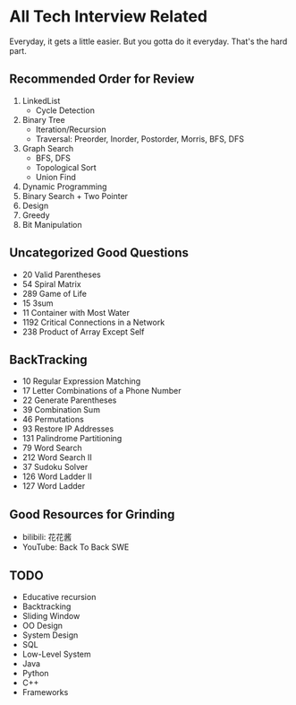 # All Tech Interview Related
Everyday, it gets a little easier. But you gotta do it everyday. That's the hard part.

## Recommended Order for Review
1. LinkedList
    * Cycle Detection
2. Binary Tree
   * Iteration/Recursion
   * Traversal: Preorder, Inorder, Postorder, Morris, BFS, DFS
3. Graph Search 
   * BFS, DFS
   * Topological Sort
   * Union Find
4. Dynamic Programming
5. Binary Search + Two Pointer
6. Design
7. Greedy
8. Bit Manipulation

## Uncategorized Good Questions
* 20 Valid Parentheses
* 54 Spiral Matrix    
* 289 Game of Life
* 15 3sum
* 11 Container with Most Water
* 1192 Critical Connections in a Network
* 238 Product of Array Except Self

## BackTracking
* 10 Regular Expression Matching
* 17 Letter Combinations of a Phone Number
* 22 Generate Parentheses
* 39 Combination Sum
* 46 Permutations
* 93 Restore IP Addresses
* 131	Palindrome Partitioning
* 79 Word Search
* 212 Word Search II
* 37 Sudoku Solver
* 126	Word Ladder II    
* 127 Word Ladder    


## Good Resources for Grinding
* bilibili: 花花酱
* YouTube: Back To Back SWE

## TODO
* Educative recursion
* Backtracking
* Sliding Window
* OO Design
* System Design
* SQL
* Low-Level System
* Java
* Python
* C++
* Frameworks

